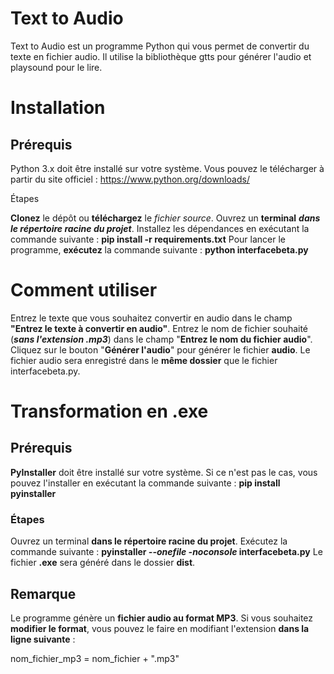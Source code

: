 # Text to Audio

Text to Audio est un programme Python qui vous permet de convertir du texte en fichier audio. Il utilise la bibliothèque gtts pour générer l'audio et playsound pour le lire.

# Installation
## Prérequis
Python 3.x doit être installé sur votre système. Vous pouvez le télécharger à partir du site officiel : https://www.python.org/downloads/

Étapes

**Clonez** le dépôt ou **téléchargez** le *fichier source*.
Ouvrez un **terminal** ***dans le répertoire racine du projet***.
Installez les dépendances en exécutant la commande suivante : **pip install -r requirements.txt**
Pour lancer le programme, **exécutez** la commande suivante : **python interfacebeta.py**
# Comment utiliser
Entrez le texte que vous souhaitez convertir en audio dans le champ **"Entrez le texte à convertir en audio"**.
Entrez le nom de fichier souhaité (***sans l'extension .mp3***) dans le champ "**Entrez le nom du fichier audio**".
Cliquez sur le bouton "**Générer l'audio**" pour générer le fichier **audio**.
Le fichier audio sera enregistré dans le **même dossier** que le fichier interfacebeta.py.

# Transformation en .exe
## Prérequis
**PyInstaller** doit être installé sur votre système. Si ce n'est pas le cas, vous pouvez l'installer en exécutant la commande suivante : **pip install pyinstaller**

### Étapes

Ouvrez un terminal **dans le répertoire racine du projet**.
Exécutez la commande suivante : **pyinstaller *--onefile* *-noconsole* interfacebeta.py**
Le fichier **.exe** sera généré dans le dossier **dist**.

## Remarque

Le programme génère un **fichier audio au format MP3**. Si vous souhaitez **modifier le format**, vous pouvez le faire en modifiant l'extension **dans la ligne suivante** :

nom_fichier_mp3 = nom_fichier + ".mp3"